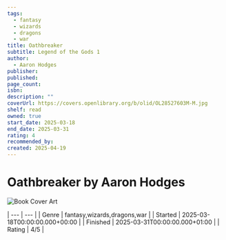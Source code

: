 ```yaml
---
tags:
  - fantasy
  - wizards
  - dragons
  - war
title: Oathbreaker
subtitle: Legend of the Gods 1
author:
  - Aaron Hodges
publisher: 
published: 
page_count: 
isbn: 
description: ""
coverUrl: https://covers.openlibrary.org/b/olid/OL28527603M-M.jpg
shelf: read
owned: true
start_date: 2025-03-18
end_date: 2025-03-31
rating: 4
recommended_by: 
created: 2025-04-19
---
```


# Oathbreaker by Aaron Hodges

![Book Cover Art](https://covers.openlibrary.org/b/olid/OL28527603M-M.jpg)


| --- | --- |
| Genre | fantasy,wizards,dragons,war |
| Started | 2025-03-18T00:00:00.000+00:00 |
| Finished | 2025-03-31T00:00:00.000+01:00 |
| Rating | 4/5 |

